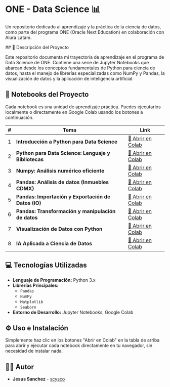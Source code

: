 # ONE - Data Science 📊

Un repositorio dedicado al aprendizaje y la práctica de la ciencia de datos, como parte del programa ONE (Oracle Next Education) en colaboración con Alura Latam.

 \#\# 📝 Descripción del Proyecto

Este repositorio documenta mi trayectoria de aprendizaje en el programa de Data Science de ONE. Contiene una serie de Jupyter Notebooks que abarcan desde los conceptos fundamentales de Python para ciencia de datos, hasta el manejo de librerías especializadas como NumPy y Pandas, la visualización de datos y la aplicación de inteligencia artificial.

## 🚀 Notebooks del Proyecto

Cada notebook es una unidad de aprendizaje práctica. Puedes ejecutarlos localmente o directamente en Google Colab usando los botones a continuación.

| \# | Tema | Link |
|---|---|---|
| 1 | **Introducción a Python para Data Science** | [📖 Abrir en Colab](https://colab.research.google.com/github/scysco/ONE-DATASCIENCE/blob/main/01_Python_Data_Science.ipynb) |
| 2 | **Python para Data Science: Lenguaje y Bibliotecas** | [📖 Abrir en Colab](https://colab.research.google.com/github/scysco/ONE-DATASCIENCE/blob/main/02_Python_para_Data_Science.ipynb) |
| 3 | **Numpy: Análisis numérico eficiente** | [📖 Abrir en Colab](https://colab.research.google.com/github/scysco/ONE-DATASCIENCE/blob/main/03_Numpy.ipynb) |
| 4 | **Pandas: Análisis de datos (Inmuebles CDMX)** | [📖 Abrir en Colab](https://colab.research.google.com/github/scysco/ONE-DATASCIENCE/blob/main/04_Pandas\(inmuebles_cdmx\).ipynb) |
| 5 | **Pandas: Importación y Exportación de Datos (IO)** | [📖 Abrir en Colab](https://colab.research.google.com/github/scysco/ONE-DATASCIENCE/blob/main/05_Pandas_IO.ipynb) |
| 6 | **Pandas: Transformación y manipulación de datos** | [📖 Abrir en Colab](https://colab.research.google.com/github/scysco/ONE-DATASCIENCE/blob/main/06_Pandas_transformaci%C3%B3n_manipulaci%C3%B3n_datos.ipynb) |
| 7 | **Visualización de Datos con Python** | [📖 Abrir en Colab](https://colab.research.google.com/github/scysco/ONE-DATASCIENCE/blob/main/07_Visualizacion_de_datos_con_python.ipynb) |
| 8 | **IA Aplicada a Ciencia de Datos** | [📖 Abrir en Colab](https://colab.research.google.com/github/scysco/ONE-DATASCIENCE/blob/main/08_IA_aplicada_a_ciencia_de_datos.ipynb) |

## 💻 Tecnologías Utilizadas

  * **Lenguaje de Programación:** Python 3.x
  * **Librerías Principales:**
      * `Pandas`
      * `NumPy`
      * `Matplotlib`
      * `Seaborn`
  * **Entorno de Desarrollo:** Jupyter Notebooks, Google Colab

## ⚙️ Uso e Instalación

Simplemente haz clic en los botones "Abrir en Colab" en la tabla de arriba para abrir y ejecutar cada notebook directamente en tu navegador, sin necesidad de instalar nada.

## 👨‍💻 Autor

  * **Jesus Sanchez** - [scysco](https://github.com/scysco)